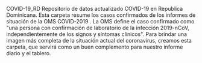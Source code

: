COVID-19_RD
Repositorio de datos actualizado COVID-19 en Republica Dominicana.
Esta carpeta resume los casos confirmados de los informes de situación de la OMS COVID-2019 . La OMS define el caso confirmado como "una persona con confirmación de laboratorio de la infección 2019-nCoV, independientemente de los signos y síntomas clínicos". Para brindar una imagen más completa de la situación actual del coronavirus, creamos esta carpeta, que servirá como un buen complemento para nuestro informe diario y el tablero.
